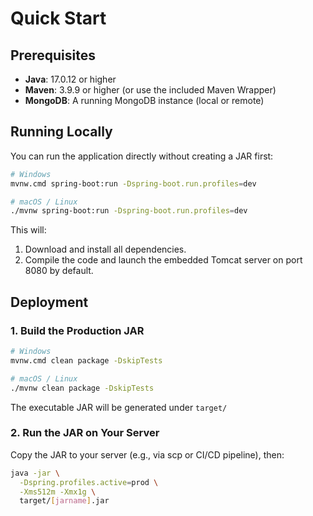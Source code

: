 # Quick Start

## Prerequisites
- **Java**: 17.0.12 or higher
- **Maven**: 3.9.9 or higher (or use the included Maven Wrapper)
- **MongoDB**: A running MongoDB instance (local or remote)

## Running Locally
You can run the application directly without creating a JAR first:
```bash
# Windows
mvnw.cmd spring-boot:run -Dspring-boot.run.profiles=dev

# macOS / Linux
./mvnw spring-boot:run -Dspring-boot.run.profiles=dev
```
This will:
1. Download and install all dependencies.
2. Compile the code and launch the embedded Tomcat server on port 8080 by default.

## Deployment
### 1. Build the Production JAR
```bash
# Windows
mvnw.cmd clean package -DskipTests

# macOS / Linux
./mvnw clean package -DskipTests
```
The executable JAR will be generated under `target/`

### 2. Run the JAR on Your Server
Copy the JAR to your server (e.g., via scp or CI/CD pipeline), then:
```bash
java -jar \
  -Dspring.profiles.active=prod \
  -Xms512m -Xmx1g \
  target/[jarname].jar
```
